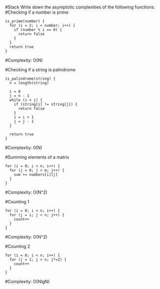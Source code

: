 #Stack
Write down the asymptotic complexities of the following functions:
#Checking if a number is prime
```
is_prime(number) {
  for (i = 2; i < number; i++) {
    if (number % i == 0) {
      return false
    }
  }
  return true
}
```
#Complexity: O(N)

#Checking if a string is palindrome
```
is_palindrome(string) {
  n = length(string)

  i = 0
  j = n - 1
  while (i < j) {
    if (string[i] != string[j]) {
      return false
    }
    i = i + 1
    j = j - 1
  }

  return true
}
```
#Complexity: 0(N)

#Summing elements of a matrix
```
for (i = 0; i < n; i++) {
  for (j = 0; j < m; j++) {
    sum += numbers[i][j]
  }
}
```
#Complexity: O(N^2)

#Counting 1
```
for (i = 0; i < n; i++) {
  for (j = i; j < n; j++) {
    count++
  }
}
```
#Complexity: O(N^2)

#Counting 2
```
for (i = 0; i < n; i++) {
  for (j = 1; j < n; j*=2) {
    count++
  }
}
```
#Complexity: O(NlgN)

